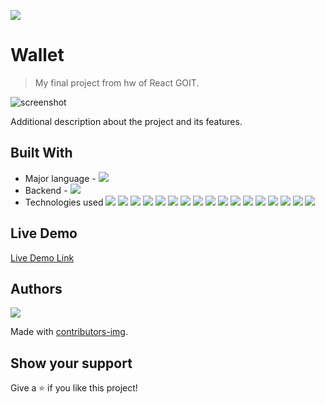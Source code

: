 ![](https://img.shields.io/badge/CatsRevenants-blueviolet)

# Wallet

> My final project from hw of React GOIT.

![screenshot]('./public/readme.png)

Additional description about the project and its features.

## Built With

- Major language - ![](https://img.shields.io/badge/JavaScript-blueviolet)
- Backend - ![](https://img.shields.io/badge/NODE.js-blueviolet)
- Technologies used ![](https://img.shields.io/badge/express-blueviolet)
  ![](https://img.shields.io/badge/nodemon-blueviolet)
  ![](https://img.shields.io/badge/mongoose-blueviolet)
  ![](https://img.shields.io/badge/nodemailer-blueviolet)
  ![](https://img.shields.io/badge/jsonwebtoken-blueviolet)
  ![](https://img.shields.io/badge/gravatar-blueviolet)
  ![](https://img.shields.io/badge/cloudinary-blueviolet)
  ![](https://img.shields.io/badge/jest-blueviolet)
  ![](https://img.shields.io/badge/bcryptjs-blueviolet)
  ![](https://img.shields.io/badge/swagger-jsdoc-blueviolet)
  ![](https://img.shields.io/badge/swagger-ui-blueviolet)
  ![](https://img.shields.io/badge/swagger-ui/express-blueviolet)
  ![](https://img.shields.io/badge/passport-jwt-blueviolet)
  ![](https://img.shields.io/badge/passport-blueviolet)
  ![](https://img.shields.io/badge/mongodb-blueviolet)
  ![](https://img.shields.io/badge/joi-blueviolet)
  ![](https://img.shields.io/badge/dateformat-blueviolet)

## Live Demo

[Live Demo Link](https://be-wallet.herokuapp.com/api-docs/)

## Authors

<a href="https://github.com/yaroslav-uaa/be-wallet/graphs/contributors">
  <img src="https://contrib.rocks/image?repo=yaroslav-uaa/be-wallet" />
</a>

Made with [contributors-img](https://contrib.rocks).

## Show your support

Give a ⭐️ if you like this project!
